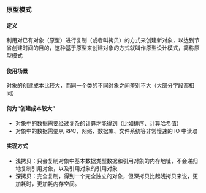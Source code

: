 ### 原型模式
#### 定义
利用对已有对象（原型）进行复制（或者叫拷贝）的方式来创建新对象，以达到节省创建时间的目的，这种基于原型来创建对象的方式就叫作原型设计模式，简称原型模式
#### 使用场景
对象的创建成本比较大，而同一个类的不同对象之间差别不大（大部分字段都相同）
#### 何为“创建成本较大”
* 对象中的数据需要经过复杂的计算才能得到（比如排序、计算哈希值）
* 对象中的数据需要从 RPC、网络、数据库、文件系统等非常慢速的 IO 中读取

#### 实现方式
* 浅拷贝：只会复制对象中基本数据类型数据和引用对象的内存地址，不会递归地复制引用对象，以及引用对象的引用对象
* 深拷贝：完全复制，得到一个完全独立的对象，但深拷贝比起浅拷贝来说，更加耗时，更加耗内存空间。